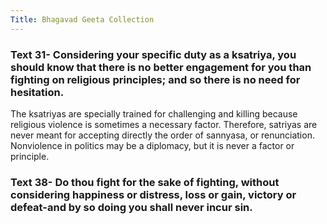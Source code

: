 ```yaml
---
Title: Bhagavad Geeta Collection 
---
```

### **Text 31-** Considering your specific duty as a ksatriya, you should know that there is no better engagement for you than fighting on religious principles; and so there is no need for hesitation.
The ksatriyas are specially trained for challenging and killing because religious violence is sometimes a necessary factor. Therefore, satriyas are never meant for accepting directly the order of sannyasa, or renunciation. Nonviolence in politics may be a diplomacy, but it is never a factor or principle.

### **Text 38-** Do thou fight for the sake of fighting, without considering happiness or distress, loss or gain, victory or defeat-and by so doing you shall never incur sin.
